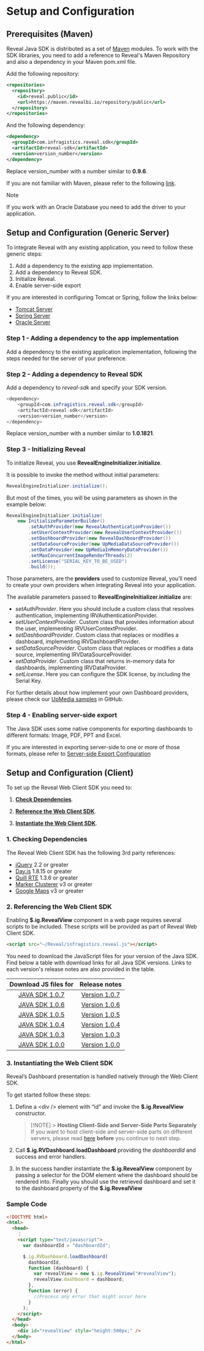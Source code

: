 # Setup and Configuration

<a name='maven-dependency'></a>

## Prerequisites (Maven)

Reveal Java SDK is distributed as a set of [Maven](https://maven.apache.org/what-is-maven.html) modules. To work with the SDK libraries, you need to add a reference to Reveal's Maven Repository and also a dependency in your Maven pom.xml file.

Add the following repository:

```xml
<repositories>
  <repository>
    <id>reveal.public</id>
    <url>https://maven.revealbi.io/repository/public</url>
  </repository>	
</repositories>
```

And the following dependency:

```xml
<dependency>
  <groupId>com.infragistics.reveal.sdk</groupId>
  <artifactId>reveal-sdk</artifactId>
  <version>version_number</version>
</dependency>
```

Replace version_number with a number similar to **0.9.6**.

If you are not familiar with Maven, please refer to the following [link](https://maven.apache.org/guides/getting-started/maven-in-five-minutes.html).

> [!NOTE]
> If you work with an Oracle Database you need to add the driver to your application.

## Setup and Configuration (Generic Server)

To integrate Reveal with any existing application, you need to follow these generic steps:

1.  Add a dependency to the existing app implementation.
2.  Add a dependency to Reveal SDK.
3.  Initialize Reveal.
4.  Enable server-side export

If you are interested in configuring Tomcat or Spring, follow the links below:
- [Tomcat Server](setup-configuration-tomcat.md)
- [Spring Server](setup-configuration-spring.md)
- [Oracle Server](setup-configuration-oracle.md)

### Step 1 - Adding a dependency to the app implementation

Add a dependency to the existing application implementation, following the steps needed for the server of your preference.

### Step 2 - Adding a dependency to Reveal SDK

Add a dependency to *reveal-sdk* and specify your SDK version.

``` java
<dependency>
    <groupId>com.infragistics.reveal.sdk</groupId>
    <artifactId>reveal-sdk</artifactId>
    <version>version_number</version>
</dependency>
```

Replace version_number with a number similar to **1.0.1821**.

### Step 3 - Initializing Reveal

To initialize Reveal, you use **RevealEngineInitializer.initialize**.

It is possible to invoke the method without initial parameters:

``` java
RevealEngineInitializer.initialize();
```
But most of the times, you will be using parameters as shown in the example below:

``` java
RevealEngineInitializer.initialize(
    new InitializeParameterBuilder()
        .setAuthProvider(new RevealAuthenticationProvider())
        .setUserContextProvider(new RevealUserContextProvider())
        .setDashboardProvider(new RevealDashboardProvider())
        .setDataSourceProvider(new UpMediaDataSourceProvider())
        .setDataProvider(new UpMediaInMemoryDataProvider())
        .setMaxConcurrentImageRenderThreads(2)
        .setLicense("SERIAL_KEY_TO_BE_USED")
        .build());
```
Those parameters, are the **providers** used to customize Reveal, you’ll need to create your own providers when integrating Reveal into your application.

The available parameters passed to **RevealEngineInitializer.initialize** are:
- *setAuthProvider*. Here you should include a custom class that resolves authentication, implementing IRVAuthenticationProvider.
- *setUserContextProvider*. Custom class that provides information about the user, implementing IRVUserContextProvider.
- *setDashboardProvider*. Custom class that replaces or modifies a dashboard, implementing IRVDashboardProvider.
- *setDataSourceProvider*. Custom class that replaces or modifies a data source, implementing IRVDataSourceProvider.
- *setDataProvider*. Custom class that returns in-memory data for dashboards, implementing IRVDataProvider.
- *setLicense*. Here you can configure the SDK license, by including the Serial Key.

For further details about how implement your own Dashboard providers, please check our [UpMedia samples](https://github.com/RevealBi/sdk-samples-java) in GitHub.

### Step 4 - Enabling server-side export

The Java SDK uses some native components for exporting dashboards to different formats: Image, PDF, PPT and Excel.

If you are interested in exporting server-side to one or more of those formats, please refer to [Server-side Export Configuration](export-server-side.md)


## Setup and Configuration (Client)

To set up the Reveal Web Client SDK you need to:

1.  [**Check Dependencies**](#check-dependencies).

2.  [**Reference the Web Client SDK**](#reference-web-client-sdk).

3.  [**Instantiate the Web Client SDK**](#instantiate-web-client-sdk).


<a name='check-dependencies'></a>

### 1\. Checking Dependencies

The Reveal Web Client SDK has the following 3rd party references:

- [jQuery](https://jquery.com) 2.2 or greater
- [Day.js](https://day.js.org) 1.8.15 or greater
- [Quill RTE](https://quilljs.com/) 1.3.6 or greater
- [Marker Clusterer](https://developers.google.com/maps/documentation/javascript/examples/markerclusterer/markerclusterer.js) v3 or greater
- [Google Maps](https://maps.googleapis.com/maps/api/js?key=AIzaSyBpcuViSxzlScwOBZy5ln5iIvRl9TYn4y0&libraries=drawing,visualization) v3 or greater


<a name='reference-web-client-sdk'></a>

### 2\. Referencing the Web Client SDK

Enabling **\$.ig.RevealView** component in a web page requires several scripts to be included. These
scripts will be provided as part of Reveal Web Client SDK.

```html
<script src="~/Reveal/infragistics.reveal.js"></script>
```

You need to download the JavaScript files for your version of the Java SDK. Find below a table with download links for all Java SDK versions. Links to each version's release notes are also provided in the table. 

|                                                                  **Download JS files for**                                                                   |                                 **Release notes**                                 |
| :----------------------------------------------------------------------------------------------------------------------------------------------------------: | :-------------------------------------------------------------------------------: |
| [JAVA SDK 1.0.7](https://maven.revealbi.io/repository/public/com/infragistics/reveal/sdk/reveal-sdk-distribution/1.0.7/reveal-sdk-distribution-1.0.7-js.zip) | [Version 1.0.7](~/en/developer/release-information/release-notes.html#java-sdk-1.0.7) |
| [JAVA SDK 1.0.6](https://maven.revealbi.io/repository/public/com/infragistics/reveal/sdk/reveal-sdk-distribution/1.0.6/reveal-sdk-distribution-1.0.6-js.zip) | [Version 1.0.6](~/en/developer/release-information/release-notes.html#java-sdk-1.0.6) |
| [JAVA SDK 1.0.5](https://maven.revealbi.io/repository/public/com/infragistics/reveal/sdk/reveal-sdk-distribution/1.0.5/reveal-sdk-distribution-1.0.5-js.zip) | [Version 1.0.5](~/en/developer/release-information/release-notes.html#java-sdk-1.0.5) |
| [JAVA SDK 1.0.4](https://maven.revealbi.io/repository/public/com/infragistics/reveal/sdk/reveal-sdk-distribution/1.0.4/reveal-sdk-distribution-1.0.4-js.zip) | [Version 1.0.4](~/en/developer/release-information/release-notes.html#java-sdk-1.0.4) |
| [JAVA SDK 1.0.3](https://maven.revealbi.io/repository/public/com/infragistics/reveal/sdk/reveal-sdk-distribution/1.0.3/reveal-sdk-distribution-1.0.3-js.zip) | [Version 1.0.3](~/en/developer/release-information/release-notes.html#java-sdk-1.0.3) |
| [JAVA SDK 1.0.0](https://maven.revealbi.io/repository/public/com/infragistics/reveal/sdk/reveal-sdk-distribution/1.0.0/reveal-sdk-distribution-1.0.0-js.zip) | [Version 1.0.0](~/en/developer/release-information/release-notes.html#java-sdk-1.0.0) |

<a name='instantiate-web-client-sdk'></a>

### 3\. Instantiating the Web Client SDK

Reveal’s Dashboard presentation is handled natively through the Web
Client SDK.

To get started follow these steps:

1.  Define a \<div /\> element with “id” and invoke the
    **\$.ig.RevealView** constructor.

    > [!NOTE] > **Hosting Client-Side and Server-Side Parts Separately**
    > If you want to host client-side and server-side parts on different servers, please read [here](~/en/developer/web-sdk/overview.html#host-client-server-separate) **before** you continue to next step.

2.  Call
    **\$.ig.RVDashboard.loadDashboard**
    providing the _dashboardId_ and success and error handlers.

3.  In the success handler instantiate the
    **\$.ig.RevealView** component
    by passing a selector for the DOM element
    where the dashboard should be rendered into. Finally
    you should use the retrieved dashboard and set it to the dashboard property of the
    **\$.ig.RevealView**

### Sample Code

```html
<!DOCTYPE html>
<html>
  <head>
    ⋮
    <script type="text/javascript">
      var dashboardId = "dashboardId";

      $.ig.RVDashboard.loadDashboard(
        dashboardId,
        function (dashboard) {
          var revealView = new $.ig.RevealView("#revealView");
          revealView.dashboard = dashboard;
        },
        function (error) {
          //Process any error that might occur here
        }
      );
    </script>
  </head>
  <body>
    <div id="revealView" style="height:500px;" />
  </body>
</html>
```
